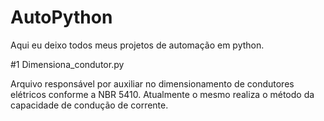 # AutoPython
Aqui eu deixo todos meus projetos de automação em python.


#1 Dimensiona_condutor.py

  Arquivo responsável por auxiliar no dimensionamento de condutores elétricos conforme a NBR 5410. Atualmente o mesmo realiza o método da capacidade de condução de corrente.
